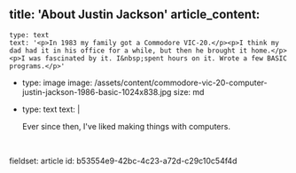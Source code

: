 title: 'About Justin Jackson'
article_content:
  -
    type: text
    text: '<p>In 1983 my family got a Commodore VIC-20.</p><p>I think my dad had it in his office for a while, but then he brought it home.</p><p>I was fascinated by it. I&nbsp;spent hours on it. Wrote a few BASIC programs.</p>'
  -
    type: image
    image: /assets/content/commodore-vic-20-computer-justin-jackson-1986-basic-1024x838.jpg
    size: md
  -
    type: text
    text: |
      <p>Ever since then, I've liked making things with computers.</p>
      
      <div><p><br></p></div>
fieldset: article
id: b53554e9-42bc-4c23-a72d-c29c10c54f4d
